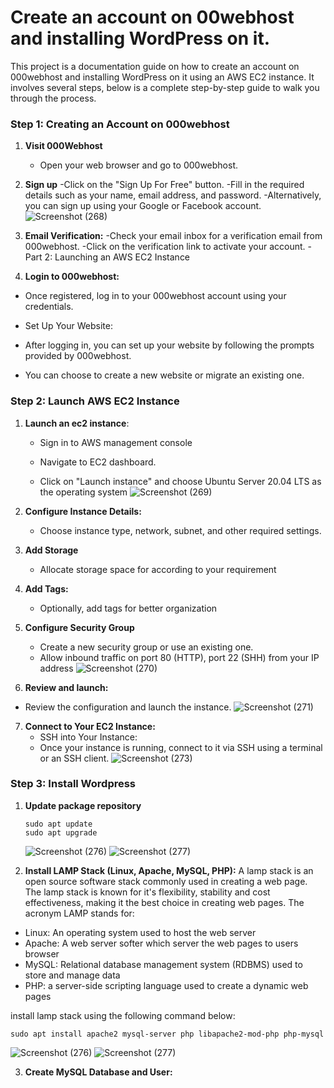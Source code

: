 # Create an account on 00webhost  and installing WordPress on it. 

This project is a documentation guide on how to create an account on 000webhost and installing WordPress on it using an AWS EC2 instance. It involves several steps, below is a complete step-by-step guide to walk you through the process.
### Step 1: Creating an Account on 000webhost
1. **Visit 000Webhost**
   - Open your web browser and go to 000webhost.
2. **Sign up**
   -Click on the "Sign Up For Free" button.
   -Fill in the required details such as your name, email address, and password.
   -Alternatively, you can sign up using your Google or Facebook account.
![Screenshot (268)](https://github.com/Dreyshantel/Devops-Projects/assets/109143806/bfd153d1-891c-4cb2-9ba8-c68a65bb6607)

3. **Email Verification:**
   -Check your email inbox for a verification email from 000webhost. 
   -Click on the verification link to activate your account.
   -Part 2: Launching an AWS EC2 Instance

4. **Login to 000webhost:**
  - Once registered, log in to your 000webhost account using your credentials.
  - Set Up Your Website:

  - After logging in, you can set up your website by following the prompts provided by 000webhost.
  - You can choose to create a new website or migrate an existing one.

   ### Step 2: Launch AWS EC2 Instance

1. **Launch an ec2 instance**:

   - Sign in to AWS management console

   - Navigate to EC2 dashboard.

   - Click on "Launch instance" and choose Ubuntu Server 20.04 LTS as the operating system
   ![Screenshot (269)](https://github.com/Dreyshantel/Devops-Projects/assets/109143806/b1fc4cb9-645f-42d3-9272-aea8375f2201)


2. **Configure Instance Details:**

    - Choose instance type, network, subnet, and other required settings.

3.  **Add Storage**

    - Allocate storage space for according to your requirement

4.  **Add Tags:**

    - Optionally, add tags for better organization

5.  **Configure Security Group**

    - Create a new security group or use an existing one.
    - Allow inbound traffic on port 80 (HTTP), port 22 (SHH) from your IP address
![Screenshot (270)](https://github.com/Dreyshantel/Devops-Projects/assets/109143806/fdd69530-641c-42bd-a85d-687e98394bb8)

6. **Review and launch:**

  - Review the configuration and launch the instance.
    ![Screenshot (271)](https://github.com/Dreyshantel/Devops-Projects/assets/109143806/53003358-87fb-40e5-a11d-5cf1561d3e6a)
   
7. **Connect to Your EC2 Instance:**
    - SSH into Your Instance:
    - Once your instance is running, connect to it via SSH using a terminal or an SSH client.
      ![Screenshot (273)](https://github.com/Dreyshantel/Devops-Projects/assets/109143806/1df9440f-d300-4522-956c-2a651dc7e471)


### Step 3: Install Wordpress
1. **Update package repository**
   ```
   sudo apt update
   sudo apt upgrade
   ```
   ![Screenshot (276)](https://github.com/Dreyshantel/Devops-Projects/assets/109143806/f84004ea-4287-497b-b4c2-59e197918732)
   ![Screenshot (277)](https://github.com/Dreyshantel/Devops-Projects/assets/109143806/06a66036-edff-44ee-94a3-82c07a6d45c3)

2. **Install LAMP Stack (Linux, Apache, MySQL, PHP):**
   A lamp stack is an open source software stack commonly used in creating a web page. The lamp stack is known for it's flexibility, stability and cost effectiveness, making it the best choice in creating web pages. The acronym LAMP stands for:

- Linux: An operating system used to host the web server
- Apache: A web server softer which server the web pages to users browser
- MySQL: Relational database management system (RDBMS) used to store and manage data
- PHP: a server-side scripting language used to create a dynamic web pages

install lamp stack using the following command below:
```
sudo apt install apache2 mysql-server php libapache2-mod-php php-mysql
```
![Screenshot (276)](https://github.com/Dreyshantel/Devops-Projects/assets/109143806/c3b55507-fec1-4191-8d89-98bb3a51047f)
![Screenshot (277)](https://github.com/Dreyshantel/Devops-Projects/assets/109143806/b73d022f-3e53-42b0-9157-1fa2e86ae1e3)

3. **Create MySQL Database and User:**

